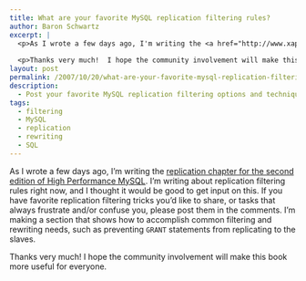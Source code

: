 ```yaml
---
title: What are your favorite MySQL replication filtering rules?
author: Baron Schwartz
excerpt: |
  <p>As I wrote a few days ago, I'm writing the <a href="http://www.xaprb.com/blog/2007/10/18/high-performance-mysql-second-edition-replication-scaling-and-high-availability/">replication chapter for the second edition of High Performance MySQL</a>.  I'm writing about replication filtering rules right now, and I thought it would be good to get input on this.  If you have favorite replication filtering tricks you'd like to share, or tasks that always frustrate and/or confuse you, please post them in the comments.  I'm making a section that shows how to accomplish common filtering and rewriting needs, such as preventing <code>GRANT</code> statements from replicating to the slaves.</p>
  
  <p>Thanks very much!  I hope the community involvement will make this book more useful for everyone.</p>
layout: post
permalink: /2007/10/20/what-are-your-favorite-mysql-replication-filtering-rules/
description:
  - Post your favorite MySQL replication filtering options and techniques.
tags:
  - filtering
  - MySQL
  - replication
  - rewriting
  - SQL
---
```

As I wrote a few days ago, I&#8217;m writing the [replication chapter for the second edition of High Performance MySQL][1]. I&#8217;m writing about replication filtering rules right now, and I thought it would be good to get input on this. If you have favorite replication filtering tricks you&#8217;d like to share, or tasks that always frustrate and/or confuse you, please post them in the comments. I&#8217;m making a section that shows how to accomplish common filtering and rewriting needs, such as preventing `GRANT` statements from replicating to the slaves.

Thanks very much! I hope the community involvement will make this book more useful for everyone.

 [1]: http://www.xaprb.com/blog/2007/10/18/high-performance-mysql-second-edition-replication-scaling-and-high-availability/